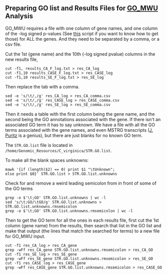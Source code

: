 ## Preparing GO list and Results Files for [GO_MWU](https://github.com/z0on/GO_MWU) Analysis


GO_MWU requires a file with one column of gene names, and one column of the -log signed p-values (See [this](https://github.com/meschedl/Larval-Oyster-CASE-RNA/blob/master/scripts/Signed-Neg-Log-Pvalue.R) script if you want to know how to get those) for ALL the genes. And they need to be separated by a comma, or a csv file.

Cut the 1st (gene name) and the 10th (-log signed pvalue) columns in the new results file,
```
cut -f1, results_CA_F_log.txt > res_CA_log
cut -f1,10 results_CASE_F_log.txt > res_CASE_log
cut -f1,10 results_SE_F_log.txt > res_SE_log
```

Then replace the tab with a comma.
```
sed -e 's/\t/,/g' res_CA_log > res_CA_comma.csv
sed -e 's/\t/,/g' res_CASE_log > res_CASE_comma.csv
sed -e 's/\t/,/g' res_SE_log > res_SE_comma.csv
```

Then it needs a table with the first column being the gene name, and the second being the GO annotations associated with the gene. If there isn't an associated GO term it has to say unknown. We have a file with all the GO terms associated with the gene names, and even MSTRG transcripts ([J. Puritz](https://github.com/jpuritz) is a genius), but there are just blanks for no known GO term. 

The `STR.GO.list` file is located in `/home/Genomic_Resources/C_virginica/STR.GO.list`.

To make all the blank spaces unknowns:
```
mawk '{if (length($2) == 0) print $1 "\tUnknown";
else print $0}' STR.GO.list > STR.GO.list.unknowns
```

Check for and remove a weird leading semicolon from in front of some of the GO terms
```
grep -o $'\t;GO' STR.GO.list.unknowns | wc -l
sed 's/\t;GO/\tGO/g' STR.GO.list.unknowns > STR.GO.list.unknowns.rmsemicolon
grep -o $'\t;GO' STR.GO.list.unknowns.rmsemicolon | wc -l
```

Then to get the GO term for all the ones in each results file, first cut the 1st column (gene name) from the results, then search that list in the GO list and make that output (the lines that match the searched for terms) to a new file for GO_MWU input.

```
cut -f1 res_CA_log > res_CA_gene
grep -wFf res_CA_gene STR.GO.list.unknowns.rmsemicolon > res_CA_GO
cut -f1 res_SE_log > res_SE_gene
grep -wFf res_SE_gene STR.GO.list.unknowns.rmsemicolon > res_SE_GO
cut -f1 res_CASE_log > res_CASE_gene
grep -wFf res_CASE_gene STR.GO.list.unknowns.rmsemicolon > res_CASE_GO
```